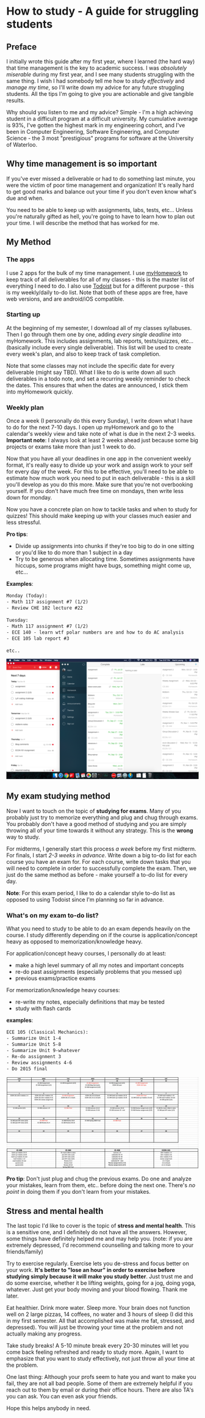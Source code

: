# How to study - A guide for struggling students

## Preface

I initially wrote this guide after my first year, where I learned (the hard way) that time management is the key to academic success. I was *absolutely miserable* during my first year, and I see many students struggling with the same thing. I wish I had somebody tell me how to *study effectively* and *manage my time*, so I'll write down my advice for any future struggling students. All the tips I'm going to give you are actionable and give tangible results.

Why should you listen to me and my advice? Simple - I'm a high achieving student in a difficult program at a difficult university. My cumulative average is 93%, I've gotten the highest mark in my engineering cohort, and I've been in Computer Engineering, Software Engineering, and Computer Science - the 3 most "prestigious" programs for software at the University of Waterloo.

## Why time management is so important

If you've ever missed a deliverable or had to do something last minute, you were the victim of poor time management and organization! It's really hard to get good marks and balance out your time if you don't even know what's due and when.

You need to be able to keep up with assignments, labs, tests, etc... Unless you're naturally gifted as hell, you're going to have to learn how to plan out your time. I will describe the method that has worked for me.

## My Method

### The apps

I use 2 apps for the bulk of my time management. I use [myHomework](https://myhomeworkapp.com/) to keep track of all deliverables for all of my classes - this is the master list of everything I need to do. I also use [Todoist](https://todoist.com/) but for a different purpose - this is my weekly/daily to-do list. Note that both of these apps are free, have web versions, and are android/iOS compatible. 

### Starting up

At the beginning of my semester, I download all of my classes syllabuses. Then I go through them one by one, adding *every single deadline* into myHomework. This includes assignments, lab reports, tests/quizzes, etc... (basically include every single deliverable). This list will be used to create every week's plan, and also to keep track of task completion.

Note that some classes may not include the specific date for every deliverable (might say TBD). What I like to do is write down all such deliverables in a todo note, and set a recurring weekly reminder to check the dates. This ensures that when the dates are announced, I stick them into myHomework quickly.

### Weekly plan

Once a week (I personally do this every Sunday), I write down what I have to do for the next 7-10 days. I open up myHomework and go to the calendar's weekly view and take note of what is due in the next 2-3 weeks. **Important note**: I always look at least 2 weeks ahead just because some big projects or exams take more than just 1 week to do. 

Now that you have all your deadlines in one app in the convenient weekly format, it's really easy to divide up your work and assign work to your self for every day of the week. For this to be effective, you'll need to be able to estimate how much work you need to put in each deliverable - this is a skill you'll develop as you do this more. Make sure that you're not overbooking yourself. If you don't have much free time on mondays, then write less down for monday. 

Now you have a concrete plan on how to tackle tasks and when to study for quizzes! This should make keeping up with your classes much easier and less stressful.

**Pro tips**: 
* Divide up assignments into chunks if they're too big to do in one sitting or you'd like to do more than 1 subject in a day
* Try to be generous when allocating time. Sometimes assignments have hiccups, some programs might have bugs, something might come up, etc...

**Examples**:

    Monday (Today):
    - Math 117 assignment #7 (1/2)
    - Review CHE 102 lecture #22
    
    Tuesday:
    - Math 117 assignment #7 (1/2)
    - ECE 140 - learn wtf polar numbers are and how to do AC analysis
    - ECE 105 lab report #3
    
    etc..

![An example of what my Todoist and myHomework looks like](./schedule.png)

## My exam studying method

Now I want to touch on the topic of **studying for exams**. Many of you probably just try to memorize everything and plug and chug through exams. You probably don't have a good method of studying and you are simply throwing all of your time towards it without any strategy. This is the **wrong** way to study. 

For midterms, I generally start this process *a week* before my first midterm. For finals, I start *2-3 weeks in advance*. Write down a big to-do list for each course you have an exam for. For each course, write down tasks that you will need to complete in order to successfully complete the exam. Then, we just do the same method as before - make yourself a to-do list for every day. 

**Note**: For this exam period, I like to do a calendar style to-do list as opposed to using Todoist since I'm planning so far in advance.

### What's on my exam to-do list?

What you need to study to be able to do an exam depends heavily on the course. I study differently depending on if the course is application/concept heavy as opposed to memorization/knowledge heavy.

For application/concept heavy courses, I personally do at least:
* make a high level summary of all my notes and important concepts
* re-do past assignments (especially problems that you messed up)
* previous exams/practice exams

For memorization/knowledge heavy courses:
* re-write my notes, especially definitions that may be tested
* study with flash cards

**examples**:

    ECE 105 (Classical Mechanics):
    - Summarize Unit 1-4
    - Summarize Unit 5-8
    - Summarize Unit 9-whatever
    - Re-do assignment 3
    - Review assignments 4-6
    - Do 2015 final

![Example of ](./final_schedule.png)

**Pro tip**: Don't just plug and chug the previous exams. Do one and analyze your mistakes, learn from them, etc.. before doing the next one. There's *no point* in doing them if you don't learn from your mistakes.

## Stress and mental health

The last topic I'd like to cover is the topic of **stress and mental health**. This is a sensitive one, and I definitely do not have all the answers. However, some things have definitely helped me and may help you. (note: if you are extremely depressed, I'd recommend counselling and talking more to your friends/family)

Try to exercise regularly. Exercise lets you de-stress and focus better on your work. **It's better to "lose an hour" in order to exercise before studying simply because it will make you study better**. Just trust me and do some exercise, whether it be lifting weights, going for a jog, doing yoga, whatever. Just get your body moving and your blood flowing. Thank me later.

Eat healthier. Drink more water. Sleep more. Your brain does not function well on 2 large pizzas, 14 coffees, no water and 3 hours of sleep (I did this in my first semester. All that accomplished was make me fat, stressed, and depressed). You will just be throwing your time at the problem and not actually making any progress.

Take study breaks! A 5-10 minute break every 20-30 minutes will let you come back feeling refreshed and ready to study more. Again, I want to emphasize that you want to study effectively, not just throw all your time at the problem.

One last thing: Although your profs seem to hate you and want to make you fail, they are not all bad people. Some of them are extremely helpful if you reach out to them by email or during their office hours. There are also TA's you can ask. You can even ask your friends.

Hope this helps anybody in need.
